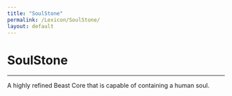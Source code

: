 ```yaml
---
title: "SoulStone"
permalink: /Lexicon/SoulStone/
layout: default
---
```

# SoulStone
---
A highly refined Beast Core that is capable of containing a human soul.